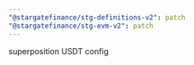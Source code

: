 ```yaml
---
"@stargatefinance/stg-definitions-v2": patch
"@stargatefinance/stg-evm-v2": patch
---
```


superposition USDT config
